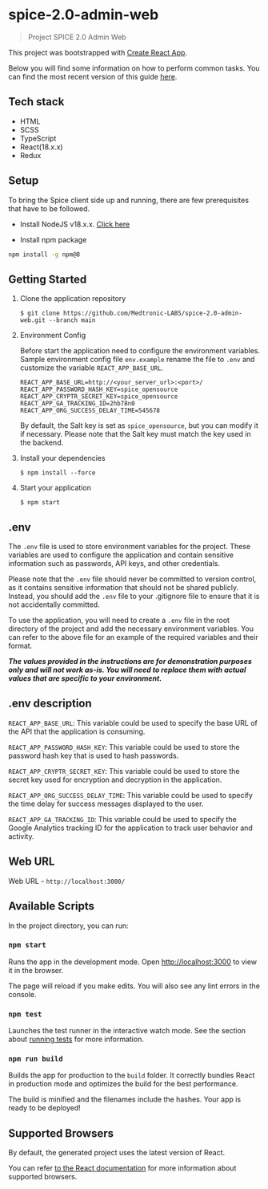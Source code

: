 # spice-2.0-admin-web

> Project SPICE 2.0 Admin Web

This project was bootstrapped with [Create React App](https://github.com/facebookincubator/create-react-app).

Below you will find some information on how to perform common tasks.
You can find the most recent version of this guide [here](https://github.com/facebook/create-react-app/blob/master/README.md).


## Tech stack

- HTML
- SCSS
- TypeScript
- React(18.x.x)
- Redux


## Setup

To bring the Spice client side up and running, there are few prerequisites that have to be followed.

- Install NodeJS v18.x.x. [Click here](https://nodejs.org/en/download)

- Install npm package

```sh
npm install -g npm@8
```

## Getting Started

1. Clone the application repository

   ```
   $ git clone https://github.com/Medtronic-LABS/spice-2.0-admin-web.git --branch main
   ```

2. Environment Config

   Before start the application need to configure the environment variables.
   Sample environment config file `env.example` rename the file to `.env` and customize the variable `REACT_APP_BASE_URL`.

   ```properties
   REACT_APP_BASE_URL=http://<your_server_url>:<port>/
   REACT_APP_PASSWORD_HASH_KEY=spice_opensource
   REACT_APP_CRYPTR_SECRET_KEY=spice_opensource
   REACT_APP_GA_TRACKING_ID=2hb78n0
   REACT_APP_ORG_SUCCESS_DELAY_TIME=545678
   ```
   By default, the Salt key is set as `spice_opensource`, but you can modify it if necessary. Please note that the Salt key must match the key used in the backend.

3. Install your dependencies

   ```
   $ npm install --force
   ```

4. Start your application
   ```
   $ npm start
   ```

## .env

The `.env` file is used to store environment variables for the project. These variables are used to configure the
application and contain sensitive information such as passwords, API keys, and other credentials.

Please note that the `.env` file should never be committed to version control, as it contains sensitive information that
should not be shared publicly. Instead, you should add the `.env` file to your .gitignore file to ensure that it is not
accidentally committed.

To use the application, you will need to create a `.env` file in the root directory of the project and add the necessary
environment variables. You can refer to the above file for an example of the required variables and their format.

***The values provided in the
instructions are for demonstration purposes only and will not work as-is. You will need to replace them with actual
values that are specific to your environment.***

## .env description

`REACT_APP_BASE_URL`: This variable could be used to specify the base URL of the API that the application is consuming.

`REACT_APP_PASSWORD_HASH_KEY`: This variable could be used to store the password hash key that is used to hash passwords.

`REACT_APP_CRYPTR_SECRET_KEY`: This variable could be used to store the secret key used for encryption and decryption in the application.

`REACT_APP_ORG_SUCCESS_DELAY_TIME`: This variable could be used to specify the time delay for success messages displayed to the user.

`REACT_APP_GA_TRACKING_ID`: This variable could be used to specify the Google Analytics tracking ID for the application to track user behavior and activity.

## Web URL

Web URL - `http://localhost:3000/`

## Available Scripts

In the project directory, you can run:

### `npm start`

Runs the app in the development mode.
Open [http://localhost:3000](http://localhost:3000) to view it in the browser.

The page will reload if you make edits.
You will also see any lint errors in the console.

### `npm test`

Launches the test runner in the interactive watch mode.
See the section about [running tests](#running-tests) for more information.

### `npm run build`

Builds the app for production to the `build` folder.
It correctly bundles React in production mode and optimizes the build for the best performance.

The build is minified and the filenames include the hashes.
Your app is ready to be deployed!

## Supported Browsers

By default, the generated project uses the latest version of React.

You can refer [to the React documentation](https://reactjs.org/docs/react-dom.html#browser-support) for more information about supported browsers.
